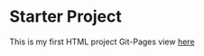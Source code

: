  # Starter Project
This is my first HTML project
Git-Pages view [here](https://github.com/EkWebDesign50/starter---exercise-1.git) 
